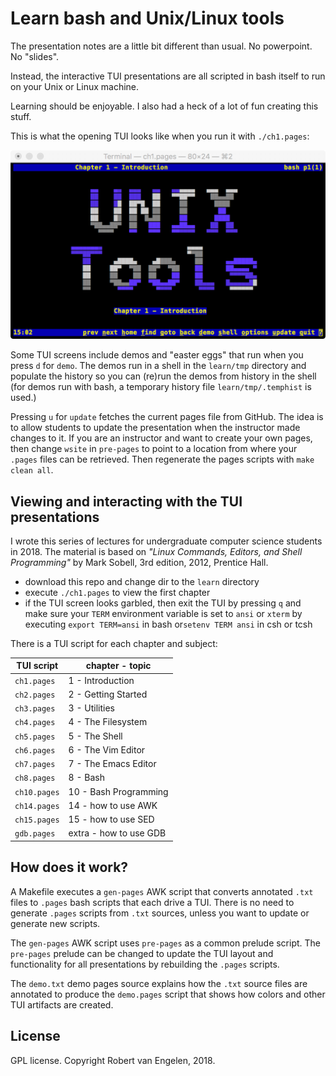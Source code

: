 # Learn bash and Unix/Linux tools

The presentation notes are a little bit different than usual.  No powerpoint.  No "slides".

Instead, the interactive TUI presentations are all scripted in bash itself to run on your Unix or Linux machine.

Learning should be enjoyable.  I also had a heck of a lot of fun creating this stuff.

This is what the opening TUI looks like when you run it with `./ch1.pages`:

![TUI](UNIXToolsScreenShot.png)

Some TUI screens include demos and "easter eggs" that run when you press `d` for `demo`.  The demos run in a shell in the `learn/tmp` directory and populate the history so you can (re)run the demos from history in the shell (for demos run with bash, a temporary history file `learn/tmp/.temphist` is used.)

Pressing `u` for `update` fetches the current pages file from GitHub.  The idea is to allow students to update the presentation when the instructor made changes to it.  If you are an instructor and want to create your own pages, then change `wsite` in `pre-pages` to point to a location from where your `.pages` files can be retrieved.  Then regenerate the pages scripts with `make clean all`.

## Viewing and interacting with the TUI presentations

I wrote this series of lectures for undergraduate computer science students in 2018.  The material is based on *"Linux Commands, Editors, and Shell Programming"* by Mark Sobell, 3rd edition, 2012, Prentice Hall.

- download this repo and change dir to the `learn` directory
- execute `./ch1.pages` to view the first chapter
- if the TUI screen looks garbled, then exit the TUI by pressing `q` and make sure your `TERM` environment variable is set to `ansi` or `xterm` by executing `export TERM=ansi` in bash or`setenv TERM ansi` in csh or tcsh

There is a TUI script for each chapter and subject:

| TUI script   | chapter - topic        |
| ------------ | ---------------------- |
| `ch1.pages`  | 1 - Introduction       |
| `ch2.pages`  | 2 - Getting Started    |
| `ch3.pages`  | 3 - Utilities          |
| `ch4.pages`  | 4 - The Filesystem     |
| `ch5.pages`  | 5 - The Shell          |
| `ch6.pages`  | 6 - The Vim Editor     |
| `ch7.pages`  | 7 - The Emacs Editor   |
| `ch8.pages`  | 8 - Bash               |
| `ch10.pages` | 10 - Bash Programming  |
| `ch14.pages` | 14 - how to use AWK    |
| `ch15.pages` | 15 - how to use SED    |
| `gdb.pages`  | extra - how to use GDB |

## How does it work?

A Makefile executes a `gen-pages` AWK script that converts annotated `.txt` files to `.pages` bash scripts that each drive a TUI.  There is no need to generate `.pages` scripts from `.txt` sources, unless you want to update or generate new scripts.

The `gen-pages` AWK script uses `pre-pages` as a common prelude script.  The `pre-pages` prelude can be changed to update the TUI layout and functionality for all presentations by rebuilding the `.pages` scripts.

The `demo.txt` demo pages source explains how the `.txt` source files are annotated to produce the `demo.pages` script that shows how colors and other TUI artifacts are created.

## License

GPL license.
Copyright Robert van Engelen, 2018.
